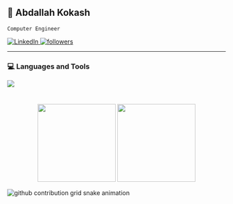 ## 👋 Abdallah Kokash

`Computer Engineer`

<p align="left">
  <a href="https://www.linkedin.com/in/abdallah-kokash-394394334/" target="_blank">
    <img alt="LinkedIn" title="LinkedIn" src="https://custom-icon-badges.demolab.com/badge/-LinkedIn-blue?style=for-the-badge&logo=linkedin&logoColor=white&cache_seconds=600"/>
  </a>
  <a href="https://github.com/Abdallah510?tab=followers" target="_blank">
    <img alt="followers" title="Follow me on Github" src="https://custom-icon-badges.demolab.com/github/followers/Abdallah510?color=55960c&labelColor=488207&style=for-the-badge&logo=person-add&label=Follow&logoColor=white"/>
  </a>
</p>

---

### 💻 Languages and Tools

<p align="left">
  <a href="https://skillicons.dev">
    <img src="https://skillicons.dev/icons?i=git,python,linux,c,java,latex,bash,azure,clion,matlab,pycharm,unity,cs"/>
  </a>
</p>

#

<p align="center">
    <picture>
        <source srcset="https://github-readme-stats.vercel.app/api?username=Abdallah510&show_icons=true&include_all_commits=true&theme=vue&bg_color=00000000&icon_color=58a6ef&hide_border=true&rank_icon=github&cache_seconds=600" media="(prefers-color-scheme: dark)" />
        <source srcset="https://github-readme-stats.vercel.app/api?username=Abdallah510&show_icons=true&include_all_commits=true&theme=vue&text_color=ffffff&bg_color=00000000&icon_color=58a6ef&hide_border=true&rank_icon=github&cache_seconds=600" media="(prefers-color-scheme: light), (prefers-color-scheme: no-preference)" />
        <img height="180em" src="https://github-readme-stats.vercel.app/api?username=Abdallah510&show_icons=true&theme=vue&hide_border=true&cache_seconds=600" />
    </picture>
    <picture>
        <source srcset="https://github-readme-stats.vercel.app/api/top-langs/?username=Abdallah510&layout=compact&langs_count=10&theme=vue&text_color=ffffff&bg_color=00000000&hide_border=true&cache_seconds=600" media="(prefers-color-scheme: dark)" />
        <source srcset="https://github-readme-stats.vercel.app/api/top-langs/?username=Abdallah510&layout=compact&langs_count=10&theme=vue&bg_color=00000000&hide_border=true&cache_seconds=600" media="(prefers-color-scheme: light), (prefers-color-scheme: no-preference)" />
        <img height="180em" src="https://github-readme-stats.vercel.app/api/top-langs/?username=Abdallah510&layout=compact&langs_count=10&hide_border=true&cache_seconds=600" />
    </picture>
</p>

<picture align=center>
  <source media="(prefers-color-scheme: dark)" srcset="https://raw.githubusercontent.com/Abdallah510/Abdallah510/output/github-contribution-grid-snake-dark.svg?cache_seconds=600">
  <source media="(prefers-color-scheme: light)" srcset="https://raw.githubusercontent.com/Abdallah510/Abdallah510/output/github-contribution-grid-snake.svg?cache_seconds=600">
  <img alt="github contribution grid snake animation" src="https://raw.githubusercontent.com/Abdallah510/Abdallah510/output/github-contribution-grid-snake.svg?cache_seconds=600">
</picture>
